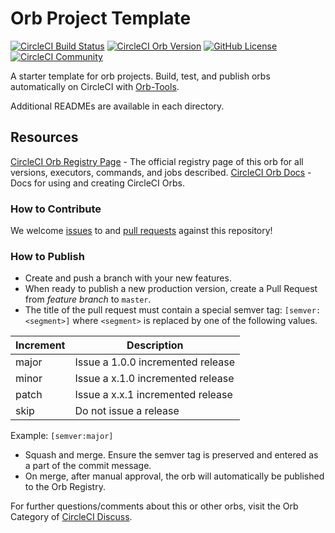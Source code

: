 # Orb Project Template

[![CircleCI Build Status](https://circleci.com/gh/DrachovDmytro/circleci-node-run.svg?style=shield "CircleCI Build Status")](https://circleci.com/gh/DrachovDmytro/circleci-node-run) [![CircleCI Orb Version](https://badges.circleci.com/orbs/drachovdmytro/node-run.svg)](https://circleci.com/orbs/registry/orb/drachovdmytro/node-run) [![GitHub License](https://img.shields.io/badge/license-MIT-lightgrey.svg)](https://raw.githubusercontent.com/DrachovDmytro/circleci-node-run/master/LICENSE) [![CircleCI Community](https://img.shields.io/badge/community-CircleCI%20Discuss-343434.svg)](https://discuss.circleci.com/c/ecosystem/orbs)



A starter template for orb projects. Build, test, and publish orbs automatically on CircleCI with [Orb-Tools](https://circleci.com/orbs/registry/orb/circleci/orb-tools).

Additional READMEs are available in each directory.



## Resources

[CircleCI Orb Registry Page](https://circleci.com/orbs/registry/orb/drachovdmytro/circleci-node-run) - The official registry page of this orb for all versions, executors, commands, and jobs described.
[CircleCI Orb Docs](https://circleci.com/docs/2.0/orb-intro/#section=configuration) - Docs for using and creating CircleCI Orbs.

### How to Contribute

We welcome [issues](https://github.com/DrachovDmytro/circleci-node-run/issues) to and [pull requests](https://github.com/DrachovDmytro/circleci-node-run/pulls) against this repository!

### How to Publish
* Create and push a branch with your new features.
* When ready to publish a new production version, create a Pull Request from _feature branch_ to `master`.
* The title of the pull request must contain a special semver tag: `[semver:<segment>]` where `<segment>` is replaced by one of the following values.

| Increment | Description|
| ----------| -----------|
| major     | Issue a 1.0.0 incremented release|
| minor     | Issue a x.1.0 incremented release|
| patch     | Issue a x.x.1 incremented release|
| skip      | Do not issue a release|

Example: `[semver:major]`

* Squash and merge. Ensure the semver tag is preserved and entered as a part of the commit message.
* On merge, after manual approval, the orb will automatically be published to the Orb Registry.


For further questions/comments about this or other orbs, visit the Orb Category of [CircleCI Discuss](https://discuss.circleci.com/c/orbs).

